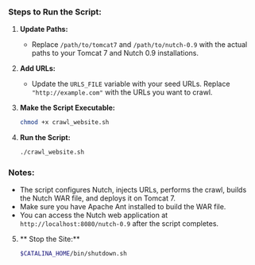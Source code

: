 ### Steps to Run the Script:

1. **Update Paths:**
   - Replace `/path/to/tomcat7` and `/path/to/nutch-0.9` with the actual paths to your Tomcat 7 and Nutch 0.9 installations.

2. **Add URLs:**
   - Update the `URLS_FILE` variable with your seed URLs. Replace `"http://example.com"` with the URLs you want to crawl.

3. **Make the Script Executable:**
   ```bash
   chmod +x crawl_website.sh
   ```

4. **Run the Script:**
   ```bash
   ./crawl_website.sh
   ```

### Notes:
- The script configures Nutch, injects URLs, performs the crawl, builds the Nutch WAR file, and deploys it on Tomcat 7.
- Make sure you have Apache Ant installed to build the WAR file.
- You can access the Nutch web application at `http://localhost:8080/nutch-0.9` after the script completes.

5. ** Stop the Site:**
    ```bash
    $CATALINA_HOME/bin/shutdown.sh
    ```

